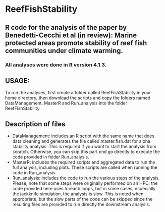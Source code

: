 # ReefFishStability
## R code for the analysis of the paper by Benedetti-Cecchi et al (in review): Marine protected areas promote stability of reef fish communities under climate warming.
### All analyses were done in R version 4.1.3.

## USAGE: 
To run the analyses, first create a folder called ReefFishStability in your home directory, then download the scripts  and copy the folders named
DataManagement, MasterR and Run_analysis into the folder ReefFishStability.

## Description of files
 - DataManagement: includes an R script with the same name that does data cleaning and generates the file called master.fish.dat for alpha stability analysis. This is required if you want to start the analysis from scratch. Otherwise, you can skip this part ond go directly to execute the code  provided in folder Run_analysis.
 - MasterR: includes the required scripts and aggregated data to run the full analysis, including plots. These scripts are called when running the code in Run_analysis.
 - Run_analysis: includes the code to run the various steps of the analysis. Please, note that some steps were originally performed on an HPC; the code provided here uses foreach loops, but in some cases, especially the jackknife simulation, the analysis is slow. This is noted when appropriate, but the slow parts of the code can be skipped since the resulting files are provided to run directly the downstream analysis.

